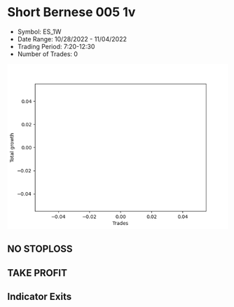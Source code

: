 # Short Bernese 005 1v 
- Symbol: ES_1W
- Date Range: 10/28/2022 - 11/04/2022
- Trading Period: 7:20-12:30
- Number of Trades: 0

![Plot](ShortBernese0051vES_1W.png)
## NO STOPLOSS










## TAKE PROFIT






## Indicator Exits


